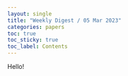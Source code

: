 ```yaml
---
layout: single
title: "Weekly Digest / 05 Mar 2023"
categories: papers
toc: true
toc_sticky: true
toc_label: Contents
---
```


Hello!
